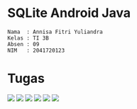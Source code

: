 # SQLite Android Java
    Nama  : Annisa Fitri Yuliandra
    Kelas : TI 3B
    Absen : 09
    NIM   : 2041720123
# Tugas
![](images/t1.jpeg)
![](images/t2.jpeg)
![](images/t3.jpeg)
![](images/t4.jpeg)
![](images/t5.jpeg)
![](images/t6.jpeg)

